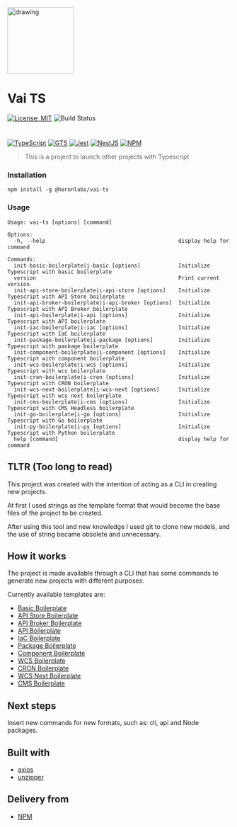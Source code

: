 <img src="https://public-static-heronlabs.s3.amazonaws.com/images/vai-ts/vai-ts.png" alt="drawing" width="150"/>

# Vai TS

[![License: MIT](https://img.shields.io/badge/License-MIT-yellow.svg)](https://opensource.org/licenses/MIT)
![Build Status](https://github.com/heronlabs/vai-ts/actions/workflows/main.yml/badge.svg?branch=main)

#

[![TypeScript](https://img.shields.io/badge/typescript-%23007ACC.svg?style=for-the-badge&logo=typescript&logoColor=white)](https://www.typescriptlang.org)
[![GTS](https://img.shields.io/badge/GTS-4285F4?style=for-the-badge&logo=google&logoColor=white)](https://github.com/google/gts)
[![Jest](https://img.shields.io/badge/-jest-%23C21325?style=for-the-badge&logo=jest&logoColor=white)](https://github.com/facebook/jest)
[![NestJS](https://img.shields.io/badge/nestjs-%23E0234E.svg?style=for-the-badge&logo=nestjs&logoColor=white)](https://docs.nestjs.com/)
[![NPM](https://img.shields.io/npm/v/@heronlabs/vai-ts?style=for-the-badge)](https://www.npmjs.com/package/@heronlabs/vai-ts)

> This is a project to launch other projects with Typescript

### Installation

```
npm install -g @heronlabs/vai-ts
```

### Usage

```
Usage: vai-ts [options] [command]

Options:
  -h, --help                                          display help for command

Commands:
  init-basic-boilerplate|i-basic [options]            Initialize Typescript with basic boilerplate
  version                                             Print current version
  init-api-store-boilerplate|i-api-store [options]    Initialize Typescript with API Store boilerplate
  init-api-broker-boilerplate|i-api-broker [options]  Initialize Typescript with API Broker boilerplate
  init-api-boilerplate|i-api [options]                Initialize Typescript with API boilerplate
  init-iac-boilerplate|i-iac [options]                Initialize Typescript with IaC boilerplate
  init-package-boilerplate|i-package [options]        Initialize Typescript with package boilerplate
  init-component-boilerplate|i-component [options]    Initialize Typescript with component boilerplate
  init-wcs-boilerplate|i-wcs [options]                Initialize Typescript with wcs boilerplate
  init-cron-boilerplate|i-cron [options]              Initialize Typescript with CRON boilerplate
  init-wcs-next-boilerplate|i-wcs-next [options]      Initialize Typescript with wcs next boilerplate
  init-cms-boilerplate|i-cms [options]                Initialize Typescript with CMS Headless boilerplate
  init-go-boilerplate|i-go [options]                  Initialize Typescript with Go boilerplate
  init-py-boilerplate|i-py [options]                  Initialize Typescript with Python boilerplate
  help [command]                                      display help for command
```

## TLTR (Too long to read)

This project was created with the intention of acting as a CLI in creating new projects.

At first I used strings as the template format that would become the base files of the project to be created.

After using this tool and new knowledge I used git to clone new models, and the use of string became obsolete and unnecessary.

## How it works

The project is made available through a CLI that has some commands to generate new projects with different purposes.

Currently available templates are:

- [Basic Boilerplate](https://github.com/heronlabs/vai-ts-basic-boilerplate)
- [API Store Boilerplate](https://github.com/heronlabs/vai-ts-api-store-boilerplate)
- [API Broker Boilerplate](https://github.com/heronlabs/vai-ts-api-broker-boilerplate)
- [API Boilerplate](https://github.com/heronlabs/vai-ts-api-boilerplate)
- [IaC Boilerplate](https://github.com/heronlabs/vai-ts-iac-boilerplate)
- [Package Boilerplate](https://github.com/heronlabs/vai-ts-package-boilerplate)
- [Component Boilerplate](https://github.com/heronlabs/vai-ts-component-boilerplate)
- [WCS Boilerplate](https://github.com/heronlabs/vai-ts-wcs-boilerplate)
- [CRON Boilerplate](https://github.com/heronlabs/vai-ts-cron-boilerplate)
- [WCS Next Boilerplate](https://github.com/heronlabs/vai-ts-wcs-next-boilerplate)
- [CMS Boilerplate](https://github.com/heronlabs/vai-ts-cms-boilerplate)

## Next steps

Insert new commands for new formats, such as: cli, api and Node packages.

## Built with

- [axios](https://github.com/axios)
- [unzipper](https://github.com/ZJONSSON/node-unzipper)

## Delivery from

- [NPM](https://www.npmjs.com/package/@heronlabs/vai-ts)
